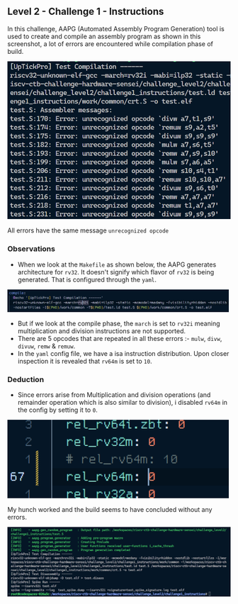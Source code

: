 ## Level 2 - Challenge 1 - Instructions

In this challenge, AAPG (Automated Assembly Program Generation) tool is used to create and compile an assembly program as shown in this screenshot, a lot of errors are encountered while compilation phase of build.

![Bugs Encountered](imgs/bug_encounter.png)

All errors have the same message `unrecognized opcode`

### Observations

- When we look at the `Makefile` as shown below, the AAPG generates architecture for `rv32`. It doesn't signify which flavor of `rv32` is being generated. That is configured through the `yaml`.

<img src="imgs/compile.png" width="500">

- But if we look at the compile phase, the `march` is set to `rv32i` meaning multiplication and division instructions are not supported.
- There are 5 opcodes that are repeated in all these errors :- `mulw`, `divw`, `divuw`, `remw` & `remuw`.
- In the `yaml` config file, we have a isa instruction distribution. Upon closer inspection it is revealed that `rv64m` is set to `10`.

### Deduction

- Since errors arise from Multiplication and division operations (and remainder operation which is also similar to division), i disabled `rv64m` in the config by setting it to `0`.

<img src="imgs/changes.png" width="500">

My hunch worked and the build seems to have concluded without any errors.

![Bugs Caught !](imgs/bug_free.png)
